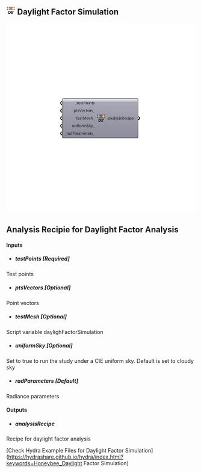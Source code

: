 ## ![](../../images/icons/Daylight_Factor_Simulation.png) Daylight Factor Simulation

![](../../images/components/Daylight_Factor_Simulation.png)

Analysis Recipie for Daylight Factor Analysis
 -
 

#### Inputs
* ##### testPoints [Required]
Test points
* ##### ptsVectors [Optional]
Point vectors
* ##### testMesh [Optional]
Script variable daylighFactorSimulation
* ##### uniformSky [Optional]
Set to true to run the study under a CIE uniform sky. Default is set to cloudy sky
* ##### radParameters [Default]
Radiance parameters

#### Outputs
* ##### analysisRecipe
Recipe for daylight factor analysis


[Check Hydra Example Files for Daylight Factor Simulation](https://hydrashare.github.io/hydra/index.html?keywords=Honeybee_Daylight Factor Simulation)
